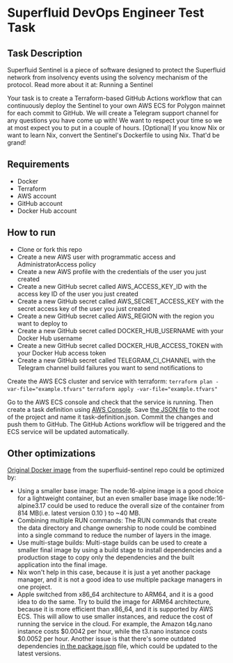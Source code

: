 # Superfluid DevOps Engineer Test Task

## Task Description
Superfluid Sentinel is a piece of software designed to protect the Superfluid network from insolvency events using the solvency mechanism of the protocol. Read more about it at: Running a Sentinel

Your task is to create a Terraform-based GitHub Actions workflow that can continuously deploy the Sentinel to your own AWS ECS for Polygon mainnet for each commit to GitHub. We will create a Telegram support channel for any questions you have come up with!
We want to respect your time so we at most expect you to put in a couple of hours.
[Optional] If you know Nix or want to learn Nix, convert the Sentinel's Dockerfile to using Nix. That'd be grand!

## Requirements
- Docker
- Terraform
- AWS account
- GitHub account
- Docker Hub account

## How to run
- Clone or fork this repo
- Create a new AWS user with programmatic access and AdministratorAccess policy
- Create a new AWS profile with the credentials of the user you just created
- Create a new GitHub secret called AWS_ACCESS_KEY_ID with the access key ID of the user you just created
- Create a new GitHub secret called AWS_SECRET_ACCESS_KEY with the secret access key of the user you just created
- Create a new GitHub secret called AWS_REGION with the region you want to deploy to
- Create a new GitHub secret called DOCKER_HUB_USERNAME with your Docker Hub username
- Create a new GitHub secret called DOCKER_HUB_ACCESS_TOKEN with your Docker Hub access token
- Create a new GitHub secret called TELEGRAM_CI_CHANNEL with the Telegram channel build failures you want to send notifications to

Create the AWS ECS cluster and service with terraform:
```terraform plan -var-file="example.tfvars"```
```terraform apply -var-file="example.tfvars"```

Go to the AWS ECS console and check that the service is running. Then create a task definition using [AWS Console](https://docs.aws.amazon.com/AmazonECS/latest/developerguide/create-task-definition.html). Save [the JSON file](https://console.aws.amazon.com/ecs/v2) to the root of the project and name it task-definition.json. Commit the changes and push them to GitHub. The GitHub Actions workflow will be triggered and the ECS service will be updated automatically.

## Other optimizations
[Original Docker image](https://github.com/superfluid-finance/superfluid-sentinel/blob/master/Dockerfile) from the superfluid-sentinel repo could be optimized by:
- Using a smaller base image: The node:16-alpine image is a good choice for a lightweight container, but an even smaller base image like node:16-alpine3.17 could be used to reduce the overall size of the container from 814 MB(i.e. latest version 0.10 ) to ~40 MB.
- Combining multiple RUN commands: The RUN commands that create the data directory and change ownership to node could be combined into a single command to reduce the number of layers in the image.
- Use multi-stage builds: Multi-stage builds can be used to create a smaller final image by using a build stage to install dependencies and a production stage to copy only the dependencies and the built application into the final image.
- Nix won't help in this case, because it is just a yet another package manager, and it is not a good idea to use multiple package managers in one project.
- Apple switched from x86_64 architecture to ARM64, and it is a good idea to do the same. Try to build the image for ARM64 architecture, because it is more efficient than x86_64, and it is supported by AWS ECS. This will allow to use smaller instances, and reduce the cost of running the service in the cloud. For example, the Amazon t4g.nano instance costs $0.0042 per hour, while the t3.nano instance costs $0.0052 per hour.
Another issue is that there's some outdated dependencies [in the package.json](https://github.com/superfluid-finance/superfluid-sentinel/blob/master/package.json) file, which could be updated to the latest versions.
